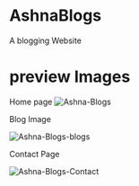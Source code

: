 # AshnaBlogs
A blogging Website
# preview Images
Home page
![Ashna-Blogs](https://user-images.githubusercontent.com/55310660/189526929-3886ef03-90ea-4c91-a5cf-1881e386c354.png)




Blog Image

![Ashna-Blogs-blogs](https://user-images.githubusercontent.com/55310660/189527022-bbb6eb95-c127-401e-8b36-e4d7b067726b.png)




Contact Page

![Ashna-Blogs-Contact](https://user-images.githubusercontent.com/55310660/189527092-f4d4b575-9484-4523-b283-ebc6f2a93bc3.png)
